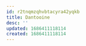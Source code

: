 ```yaml
---
id: r2tnqmzqhvbtacyra42yqkb
title: Dantooine
desc: ''
updated: 1686411118114
created: 1686411118114
---
```

